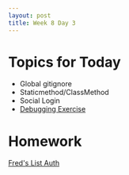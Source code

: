 ```yaml
---
layout: post
title: Week 8 Day 3
---
```


# Topics for Today
* Global gitignore
* Staticmethod/ClassMethod
* Social Login
* [Debugging Exercise](https://github.com/tiy-lv-python-2015-10/chirper-broken)

# Homework
[Fred's List Auth](https://github.com/tiy-lv-python-2015-10/freds-list-auth)
